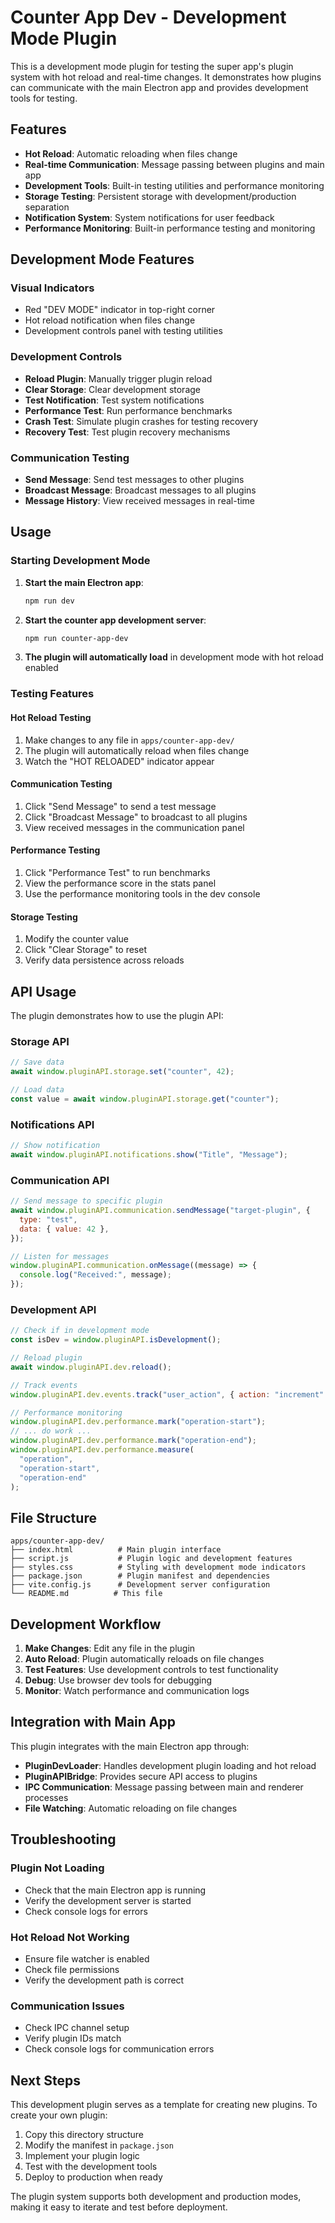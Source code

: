 # Counter App Dev - Development Mode Plugin

This is a development mode plugin for testing the super app's plugin system with hot reload and real-time changes. It demonstrates how plugins can communicate with the main Electron app and provides development tools for testing.

## Features

- **Hot Reload**: Automatic reloading when files change
- **Real-time Communication**: Message passing between plugins and main app
- **Development Tools**: Built-in testing utilities and performance monitoring
- **Storage Testing**: Persistent storage with development/production separation
- **Notification System**: System notifications for user feedback
- **Performance Monitoring**: Built-in performance testing and monitoring

## Development Mode Features

### Visual Indicators

- Red "DEV MODE" indicator in top-right corner
- Hot reload notification when files change
- Development controls panel with testing utilities

### Development Controls

- **Reload Plugin**: Manually trigger plugin reload
- **Clear Storage**: Clear development storage
- **Test Notification**: Test system notifications
- **Performance Test**: Run performance benchmarks
- **Crash Test**: Simulate plugin crashes for testing recovery
- **Recovery Test**: Test plugin recovery mechanisms

### Communication Testing

- **Send Message**: Send test messages to other plugins
- **Broadcast Message**: Broadcast messages to all plugins
- **Message History**: View received messages in real-time

## Usage

### Starting Development Mode

1. **Start the main Electron app**:

   ```bash
   npm run dev
   ```

2. **Start the counter app development server**:

   ```bash
   npm run counter-app-dev
   ```

3. **The plugin will automatically load** in development mode with hot reload enabled

### Testing Features

#### Hot Reload Testing

1. Make changes to any file in `apps/counter-app-dev/`
2. The plugin will automatically reload when files change
3. Watch the "HOT RELOADED" indicator appear

#### Communication Testing

1. Click "Send Message" to send a test message
2. Click "Broadcast Message" to broadcast to all plugins
3. View received messages in the communication panel

#### Performance Testing

1. Click "Performance Test" to run benchmarks
2. View the performance score in the stats panel
3. Use the performance monitoring tools in the dev console

#### Storage Testing

1. Modify the counter value
2. Click "Clear Storage" to reset
3. Verify data persistence across reloads

## API Usage

The plugin demonstrates how to use the plugin API:

### Storage API

```javascript
// Save data
await window.pluginAPI.storage.set("counter", 42);

// Load data
const value = await window.pluginAPI.storage.get("counter");
```

### Notifications API

```javascript
// Show notification
await window.pluginAPI.notifications.show("Title", "Message");
```

### Communication API

```javascript
// Send message to specific plugin
await window.pluginAPI.communication.sendMessage("target-plugin", {
  type: "test",
  data: { value: 42 },
});

// Listen for messages
window.pluginAPI.communication.onMessage((message) => {
  console.log("Received:", message);
});
```

### Development API

```javascript
// Check if in development mode
const isDev = window.pluginAPI.isDevelopment();

// Reload plugin
await window.pluginAPI.dev.reload();

// Track events
window.pluginAPI.dev.events.track("user_action", { action: "increment" });

// Performance monitoring
window.pluginAPI.dev.performance.mark("operation-start");
// ... do work ...
window.pluginAPI.dev.performance.mark("operation-end");
window.pluginAPI.dev.performance.measure(
  "operation",
  "operation-start",
  "operation-end"
);
```

## File Structure

```
apps/counter-app-dev/
├── index.html          # Main plugin interface
├── script.js           # Plugin logic and development features
├── styles.css          # Styling with development mode indicators
├── package.json        # Plugin manifest and dependencies
├── vite.config.js      # Development server configuration
└── README.md          # This file
```

## Development Workflow

1. **Make Changes**: Edit any file in the plugin
2. **Auto Reload**: Plugin automatically reloads on file changes
3. **Test Features**: Use development controls to test functionality
4. **Debug**: Use browser dev tools for debugging
5. **Monitor**: Watch performance and communication logs

## Integration with Main App

This plugin integrates with the main Electron app through:

- **PluginDevLoader**: Handles development plugin loading and hot reload
- **PluginAPIBridge**: Provides secure API access to plugins
- **IPC Communication**: Message passing between main and renderer processes
- **File Watching**: Automatic reloading on file changes

## Troubleshooting

### Plugin Not Loading

- Check that the main Electron app is running
- Verify the development server is started
- Check console logs for errors

### Hot Reload Not Working

- Ensure file watcher is enabled
- Check file permissions
- Verify the development path is correct

### Communication Issues

- Check IPC channel setup
- Verify plugin IDs match
- Check console logs for communication errors

## Next Steps

This development plugin serves as a template for creating new plugins. To create your own plugin:

1. Copy this directory structure
2. Modify the manifest in `package.json`
3. Implement your plugin logic
4. Test with the development tools
5. Deploy to production when ready

The plugin system supports both development and production modes, making it easy to iterate and test before deployment.
